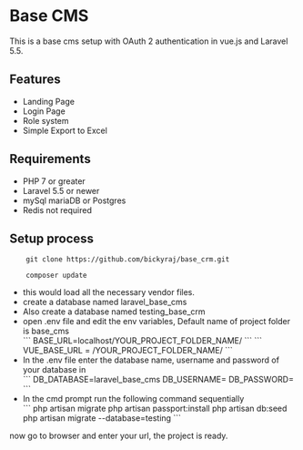 # Base CMS
This is a base cms setup with OAuth 2 authentication in vue.js and Laravel 5.5.

## Features
<ul>
	<li>Landing Page</li>
	<li>Login Page</li>
	<li>Role system</li>
	<li>Simple Export to Excel</li>
</ul>

	

## Requirements

<ul>
	<li>PHP 7 or greater</li>
	<li>Laravel 5.5 or newer</li>
	<li>mySql mariaDB or Postgres</li>
	<li>Redis not required</li>
</ul>

## Setup process
```
	git clone https://github.com/bickyraj/base_crm.git
```
```
	composer update
```
<ul>
<li>this would load all the necessary vendor files.</li>
<li>create a database named laravel_base_cms</li>
<li>Also create a database named testing_base_crm</li>
<li>open .env file  and edit the env variables, Default name of project folder is base_cms</li>
```
	BASE_URL=localhost/YOUR_PROJECT_FOLDER_NAME/
```
```
	VUE_BASE_URL = /YOUR_PROJECT_FOLDER_NAME/
```
<li>In the .env file enter the database name, username and password of your database in</li>
```
	DB_DATABASE=laravel_base_cms
	DB_USERNAME=
	DB_PASSWORD=
```
<li>In the cmd prompt run the following command sequentially</li>
```
	php artisan migrate
	php artisan passport:install
	php artisan db:seed
	php artisan migrate --database=testing
```
</ul>

now go to browser and enter your url, the project is ready.
